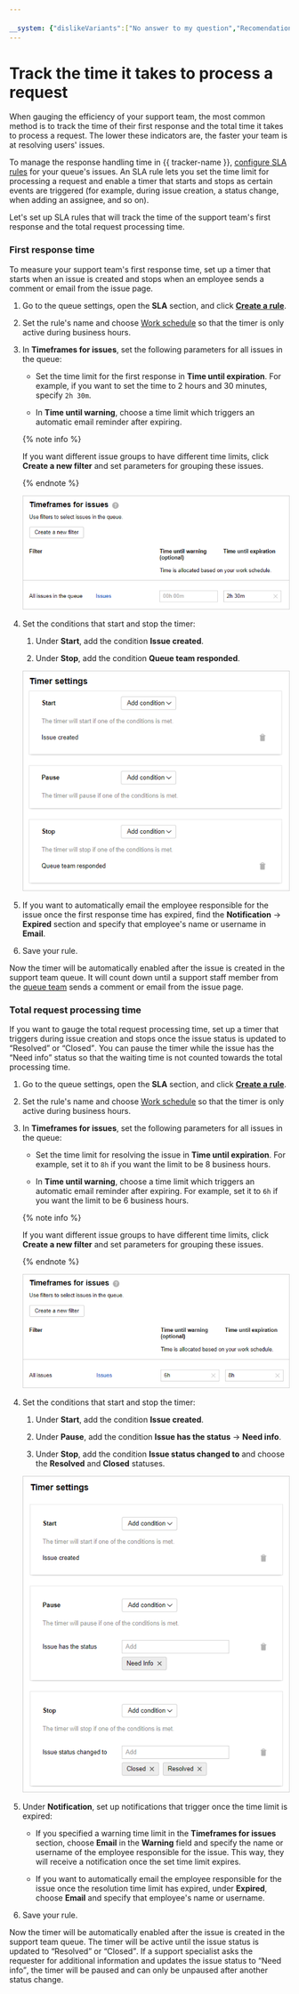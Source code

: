 ```yaml
---

__system: {"dislikeVariants":["No answer to my question","Recomendations didn't help","The content doesn't match title","Other"]}
---
```

# Track the time it takes to process a request

When gauging the efficiency of your support team, the most common method is to track the time of their first response and the total time it takes to process a request. The lower these indicators are, the faster your team is at resolving users' issues.

To manage the response handling time in {{ tracker-name }}, [configure SLA rules](manager/sla.md) for your queue's issues. An SLA rule lets you set the time limit for processing a request and enable a timer that starts and stops as certain events are triggered (for example, during issue creation, a status change, when adding an assignee, and so on).

Let's set up SLA rules that will track the time of the support team's first response and the total request processing time.

### First response time

To measure your support team's first response time, set up a timer that starts when an issue is created and stops when an employee sends a comment or email from the issue page.

1. Go to the queue settings, open the **SLA** section, and click [**Create a rule**](manager/sla.md).

1. Set the rule's name and choose [Work schedule](manager/schedule.md) so that the timer is only active during business hours.

1. In **Timeframes for issues**, set the following parameters for all issues in the queue:

    - Set the time limit for the first response in **Time until expiration**. For example, if you want to set the time to 2 hours and 30 minutes, specify `2h 30m`.

    - In **Time until warning**, choose a time limit which triggers an automatic email reminder after expiring.

    {% note info %}

    If you want different issue groups to have different time limits, click **Create a new filter** and set parameters for grouping these issues.

    {% endnote %}

    ![](../_assets/tracker/support-sla-time-response.png)

1. Set the conditions that start and stop the timer:

    1. Under **Start**, add the condition **Issue created**.

    1. Under **Stop**, add the condition **Queue team responded**.

    ![](../_assets/tracker/support-sla-timer.png)

1. If you want to automatically email the employee responsible for the issue once the first response time has expired, find the **Notification** → **Expired** section and specify that employee's name or username in **Email**.

1. Save your rule.

Now the timer will be automatically enabled after the issue is created in the support team queue. It will count down until a support staff member from the [queue team](manager/queue-team.md) sends a comment or email from the issue page.

### Total request processing time

If you want to gauge the total request processing time, set up a timer that triggers during issue creation and stops once the issue status is updated to <q>Resolved</q> or <q>Closed</q>. You can pause the timer while the issue has the <q>Need info</q> status so that the waiting time is not counted towards the total processing time.

1. Go to the queue settings, open the **SLA** section, and click [**Create a rule**](manager/sla.md).

1. Set the rule's name and choose [Work schedule](manager/schedule.md) so that the timer is only active during business hours.

1. In **Timeframes for issues**, set the following parameters for all issues in the queue:

    - Set the time limit for resolving the issue in **Time until expiration**. For example, set it to `8h` if you want the limit to be 8 business hours.

    - In **Time until warning**, choose a time limit which triggers an automatic email reminder after expiring. For example, set it to `6h` if you want the limit to be 6 business hours.

    {% note info %}

    If you want different issue groups to have different time limits, click **Create a new filter** and set parameters for grouping these issues.

    {% endnote %}

    ![](../_assets/tracker/support-sla-time-total.png)

1. Set the conditions that start and stop the timer:

    1. Under **Start**, add the condition **Issue created**.

    1. Under **Pause**, add the condition **Issue has the status** → **Need info**.

    1. Under **Stop**, add the condition **Issue status changed to** and choose the **Resolved** and **Closed** statuses.

    ![](../_assets/tracker/support-sla-timer-total.png)

1. Under **Notification**, set up notifications that trigger once the time limit is expired:

    - If you specified a warning time limit in the **Timeframes for issues** section, choose **Email** in the **Warning** field and specify the name or username of the employee responsible for the issue. This way, they will receive a notification once the set time limit expires.

    - If you want to automatically email the employee responsible for the issue once the resolution time limit has expired, under **Expired**, choose **Email** and specify that employee's name or username.

1. Save your rule.

Now the timer will be automatically enabled after the issue is created in the support team queue. The timer will be active until the issue status is updated to <q>Resolved</q> or <q>Closed</q>. If a support specialist asks the requester for additional information and updates the issue status to <q>Need info</q>, the timer will be paused and can only be unpaused after another status change.

